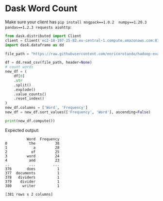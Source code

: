 # Dask Word Count

Make sure your client has `pip install msgpack==1.0.2  numpy==1.20.3 pandas==1.2.3 requests aiohttp`:

```python
from dask.distributed import Client
client = Client('ec2-18-197-25-82.eu-central-1.compute.amazonaws.com:8786')
import dask.dataframe as dd

file_path = "https://raw.githubusercontent.com/enricorotundo/hadoop-examples-mapreduce/main/src/test/resources/data/wordcount.txt"

df = dd.read_csv(file_path, header=None)
# count words
new_df = (
    df[0]
    .str
    .split()
    .explode()
    .value_counts()
    .reset_index()
)
new_df.columns = ['Word', 'Frequency']
new_df = new_df.sort_values(['Frequency', 'Word'], ascending=False)

print(new_df.compute())
```


Expected output:

```
          Word  Frequency
0          the         38
1            a         28
2           of         25
3         word         24
4          and         23
..         ...        ...
376       does          1
377  documents          1
378   dividers          1
379    divider          1
380     writer          1

[381 rows x 2 columns]
```